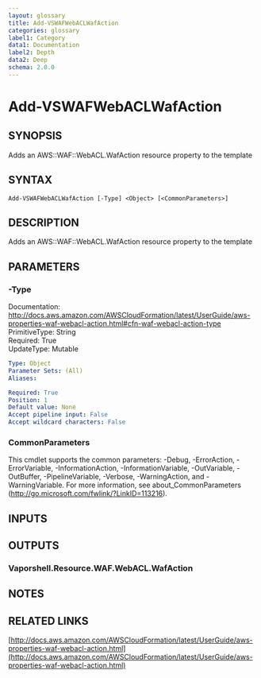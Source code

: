 ```yaml
---
layout: glossary
title: Add-VSWAFWebACLWafAction
categories: glossary
label1: Category
data1: Documentation
label2: Depth
data2: Deep
schema: 2.0.0
---
```


# Add-VSWAFWebACLWafAction

## SYNOPSIS
Adds an AWS::WAF::WebACL.WafAction resource property to the template

## SYNTAX

```
Add-VSWAFWebACLWafAction [-Type] <Object> [<CommonParameters>]
```

## DESCRIPTION
Adds an AWS::WAF::WebACL.WafAction resource property to the template

## PARAMETERS

### -Type
Documentation: http://docs.aws.amazon.com/AWSCloudFormation/latest/UserGuide/aws-properties-waf-webacl-action.html#cfn-waf-webacl-action-type    
PrimitiveType: String    
Required: True    
UpdateType: Mutable

```yaml
Type: Object
Parameter Sets: (All)
Aliases:

Required: True
Position: 1
Default value: None
Accept pipeline input: False
Accept wildcard characters: False
```

### CommonParameters
This cmdlet supports the common parameters: -Debug, -ErrorAction, -ErrorVariable, -InformationAction, -InformationVariable, -OutVariable, -OutBuffer, -PipelineVariable, -Verbose, -WarningAction, and -WarningVariable.
For more information, see about_CommonParameters (http://go.microsoft.com/fwlink/?LinkID=113216).

## INPUTS

## OUTPUTS

### Vaporshell.Resource.WAF.WebACL.WafAction

## NOTES

## RELATED LINKS

[http://docs.aws.amazon.com/AWSCloudFormation/latest/UserGuide/aws-properties-waf-webacl-action.html](http://docs.aws.amazon.com/AWSCloudFormation/latest/UserGuide/aws-properties-waf-webacl-action.html)

